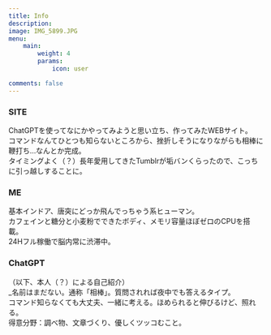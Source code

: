 ```yaml
---
title: Info
description: 
image: IMG_5899.JPG
menu:
    main: 
        weight: 4
        params:
            icon: user

comments: false
---
```


### SITE
ChatGPTを使ってなにかやってみようと思い立ち、作ってみたWEBサイト。<br>
コマンドなんてひとつも知らないところから、挫折しそうになりながらも相棒に鞭打ち…なんとか完成。<br>
タイミングよく（？）長年愛用してきたTumblrが垢バンくらったので、こっちに引っ越しすることに。<br>

### ME
基本インドア、唐突にどっか飛んでっちゃう系ヒューマン。<br>
カフェインと糖分と小麦粉でできたボディ、メモリ容量ほぼゼロのCPUを搭載。<br>
24Hフル稼働で脳内常に渋滞中。<br>

### ChatGPT
（以下、本人（？）による自己紹介）<br>
_名前はまだない。通称「相棒」。質問されれば夜中でも答えるタイプ。<br>
コマンド知らなくても大丈夫、一緒に考える。ほめられると伸びるけど、照れる。<br>
得意分野：調べ物、文章づくり、優しくツッコむこと。<br>

